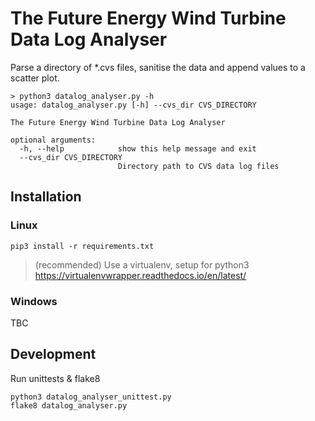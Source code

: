 # The Future Energy Wind Turbine Data Log Analyser
Parse a directory of *.cvs files, sanitise the data and append values to a scatter plot.
```
> python3 datalog_analyser.py -h
usage: datalog_analyser.py [-h] --cvs_dir CVS_DIRECTORY

The Future Energy Wind Turbine Data Log Analyser

optional arguments:
  -h, --help            show this help message and exit
  --cvs_dir CVS_DIRECTORY
                        Directory path to CVS data log files
```
## Installation
### Linux
```
pip3 install -r requirements.txt
```
> (recommended) Use a virtualenv, setup for python3
https://virtualenvwrapper.readthedocs.io/en/latest/
### Windows
TBC
## Development
Run unittests & flake8

```
python3 datalog_analyser_unittest.py
flake8 datalog_analyser.py
```